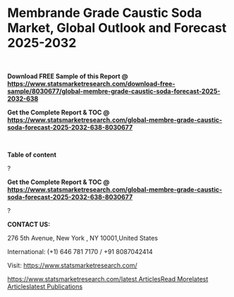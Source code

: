 <h1>Membrande Grade Caustic Soda Market, Global Outlook and Forecast 2025-2032</h1><br/><p><strong>Download FREE Sample of this Report @ <a href="https://www.statsmarketresearch.com/download-free-sample/8030677/global-membre-grade-caustic-soda-forecast-2025-2032-638">https://www.statsmarketresearch.com/download-free-sample/8030677/global-membre-grade-caustic-soda-forecast-2025-2032-638</a></strong></p>
 
 
 
 <div><b>Get the Complete Report & TOC @ <a href="https://www.statsmarketresearch.com/global-membre-grade-caustic-soda-forecast-2025-2032-638-8030677">https://www.statsmarketresearch.com/global-membre-grade-caustic-soda-forecast-2025-2032-638-8030677</a></b></div>
 
 
 
 <p><br />
 
 <b>Table of content</b></p>
 
 
 
 <p>? </p>
 
 
 
 <div><b>Get the Complete Report & TOC @ <a href="https://www.statsmarketresearch.com/global-membre-grade-caustic-soda-forecast-2025-2032-638-8030677">https://www.statsmarketresearch.com/global-membre-grade-caustic-soda-forecast-2025-2032-638-8030677</a></b></div>
 
 
 
 <p>? </p>
 
 
 
 <p><b>CONTACT US:</b><br />
 
 276 5th Avenue, New York , NY 10001,United States<br />
 
 International: (+1) 646 781 7170 / +91 8087042414<br />
 
 Visit: <a href="https://www.statsmarketresearch.com/">https://www.statsmarketresearch.com/</a><br />
 
 <a href="https://gyeongbokgung.com">https://www.statsmarketresearch.com/</a><a href="https://hallyeomaritime.com">latest Articles</a><a href="https://jingwansa.com">Read More</a><a href="https://nguoiviet.jp/">latest Articles</a><a href="https://www.intelmarketresearch.com/">latest Publications</a></p>